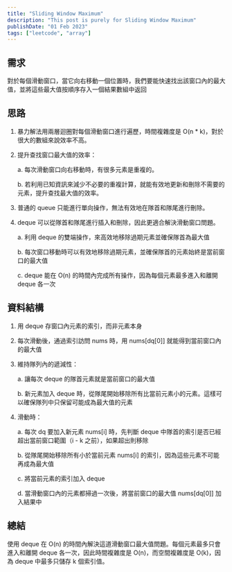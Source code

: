 ```yaml
---
title: "Sliding Window Maximum"
description: "This post is purely for Sliding Window Maximum"
publishDate: "01 Feb 2023"
tags: ["leetcode", "array"]
---
```


## 需求

對於每個滑動窗口，當它向右移動一個位置時，我們要能快速找出該窗口內的最大值，並將這些最大值按順序存入一個結果數組中返回

## 思路

1. 暴力解法用兩層迴圈對每個滑動窗口進行遍歷，時間複雜度是 O(n * k)，對於很大的數組來說效率不高。

2. 提升查找窗口最大值的效率：

   a. 每次滑動窗口向右移動時，有很多元素是重複的。

   b. 若利用已知資訊來減少不必要的重複計算，就能有效地更新和刪除不需要的元素，提升查找最大值的效率。

3. 普通的 queue 只能進行單向操作，無法有效地在隊首和隊尾進行刪除。

4. deque 可以從隊首和隊尾進行插入和刪除，因此更適合解決滑動窗口問題。
   
   a. 利用 deque 的雙端操作，來高效地移除過期元素並確保隊首為最大值

   b. 每次窗口移動時可以有效地移除過期元素，並確保隊首的元素始終是當前窗口的最大值

   c. deque 能在 O(n) 的時間內完成所有操作，因為每個元素最多進入和離開 deque 各一次

## 資料結構

1. 用 deque 存窗口內元素的索引，而非元素本身

2. 每次滑動後，通過索引訪問 nums 時，用 nums[dq[0]] 就能得到當前窗口內的最大值

3. 維持隊列內的遞減性：

   a. 讓每次 deque 的隊首元素就是當前窗口的最大值
   
   b. 新元素加入 deque 時，從隊尾開始移除所有比當前元素小的元素。這樣可以確保隊列中只保留可能成為最大值的元素

4. 滑動時：

   a. 每次 dq 要加入新元素 nums[i] 時，先判斷 deque 中隊首的索引是否已經超出當前窗口範圍（i - k 之前），如果超出則移除

   b. 從隊尾開始移除所有小於當前元素 nums[i] 的索引，因為這些元素不可能再成為最大值

   c. 將當前元素的索引加入 deque

   d. 當滑動窗口內的元素都掃過一次後，將當前窗口的最大值 nums[dq[0]] 加入結果中

## 總結

使用 deque 在 O(n) 的時間內解決這道滑動窗口最大值問題。每個元素最多只會進入和離開 deque 各一次，因此時間複雜度是 O(n)，而空間複雜度是 O(k)，因為 deque 中最多只儲存 k 個索引值。

